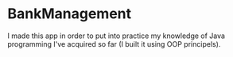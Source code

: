 # BankManagement
I made this app in order to put into practice my knowledge of Java programming I've acquired so far (I built it using OOP principels).
